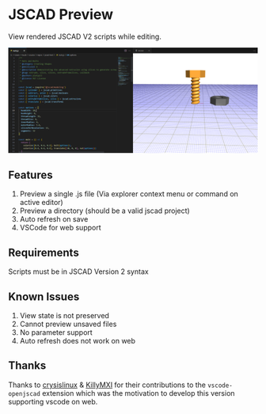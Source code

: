 # JSCAD Preview

View rendered JSCAD V2 scripts while editing.

![Example](example.png)

## Features

1. Preview a single .js file (Via explorer context menu or command on active editor)
2. Preview a directory (should be a valid jscad project)
3. Auto refresh on save
4. VSCode for web support

## Requirements

Scripts must be in JSCAD Version 2 syntax

## Known Issues

1. View state is not preserved
2. Cannot preview unsaved files
3. No parameter support
4. Auto refresh does not work on web

## Thanks

Thanks to [crysislinux](https://github.com/crysislinux) & [KillyMXI](https://github.com/KillyMXI) for their contributions to the `vscode-openjscad` extension which was the motivation to develop this version supporting vscode on web.
